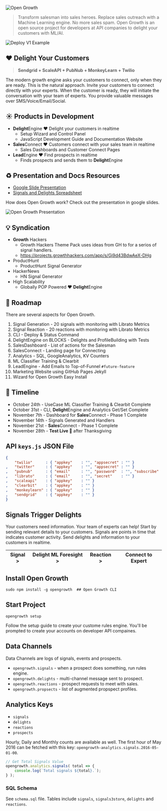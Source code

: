 ![Open Growth](http://i.imgur.com/Pug4ybX.gif)

> Transform salesman into sales heroes.
Replace sales outreach with a Machine Learning engine.
No more sales spam.
Open Growth is an open source project for developers at 
API companies to delight your customers with ML/AI.

![Deploy V1 Example](http://i.imgur.com/NuobuFP.gif)

## ❤️  Delight Your Customers

> **Sendgrid + ScaleAPI + PubNub + MonkeyLearn + Twilio**

The modern growth engine asks your customers to connect,
only when they are ready.
This is the natural approach.
Invite your customers to connect directly with your experts.
When the customer is ready,
they will initiate the conversation with your team of experts.
You provide valuable messages over SMS/Voice/Email/Social.

## ☀️  Products in Development

 - **Delight**Engine ❤️  Delight your customers in realtime
    - Setup Wizard and Control Panel
    - JavaScript Development Guide and Documentation Website
 - **Sales**Connect ❤️  Customers connect with your sales team in realtime
    - Sales Dashboards and Customer Connect Pages
 - **Lead**Engine ❤️  Find prospects in realtime
    - Finds prospects and sends them to **Delight**Engine

## ♻️  Presentation and Docs Resources

 - [Google Slide Presentation](https://docs.google.com/presentation/d/1AwuSLz5Cm2psVG1_0sdiMhrHSjmQe-bzVnXZJGMfxdY/edit?usp=sharing)
 - [Signals and Delights Spreadsheet](https://docs.google.com/spreadsheets/d/1nqer8pzLd00f0XljlNipYQxsjMZq3p6WVv1XzM4ulB0/edit#gid=0)

How does Open Growth work?
Check out the presentation in google slides.

![Open Growth Presentation](http://i.imgur.com/XV0Tcxn.gif)

## 💡  Syndication

 - **Growth** Hackers
    - Growth Hackers Theme Pack uses ideas from GH to for a serios of signal handlers.
    - https://projects.growthhackers.com/app/s/Gj9d43BdwAeX-DHg
 - ProductHunt
    - ProductHunt Signal Generator
 - HackerNews
    - HN Signal Generator
 - High Scalability
    - Globally POP Powered ❤️  **Delight**Engine

## 🚧  Roadmap

There are several aspects for Open Growth.

 1. Signal Generation - 20 signals with monitoring with Librato Metrics
 2. Signal Reaction - 20 reactions with monitoring with Librato Metrics
 2. CLI - Deploy & Status Command
 2. DelightEngine on BLOCKS - Delights and ProfileBuilding with Tests
 3. SalesDashboard - List of actions for the Salesman
 3. SalesConnect - Landing page for Connecting
 3. Analytics - SQL, GoogleAnalytics, KV Counters
 4. ML Classifier Training & Clearbit
 5. LeadEngine - Add Emails to Top-of-Funnel `#future-feature`
 6. Marketing Website using GitHub Pages Jekyll
 7. Wizard for Open Growth Easy Install

## 📅  Timeline

 - October 24th - UseCase ML Classifier Training & Clearbit Complete
 - October 31st - CLI, **Delight**Engine and Analytics Get/Set Complete
 - November 7th - Dashboard for **Sales**Connect - Phase 1 Complete
 - November 14th - Signals Generated and Handlers
 - November 21st - **Sales**Connect - Phase 1 Complete
 - November 28th - **Test Live 🎉** after Thanksgiving

## API `keys.js` JSON File

```json
{
    "twilio"      : { "appkey"    : "", "appsecret" : "" }
,   "twitter"     : { "appkey"    : "", "appsecret" : "" }
,   "pubnub"      : { "email"     : "", "password"  : "", "subscribe" : "", "publish" : "", "secret" : "" }
,   "librato"     : { "email"     : "", "secret"    : "" }
,   "scaleapi"    : { "appkey"    : "" }
,   "clearbit"    : { "appkey"    : "" }
,   "monkeylearn" : { "appkey"    : "" }
,   "sendgrid"    : { "appkey"    : "" }
}
```

## Signals Trigger Delights

Your customers need information.
Your team of experts can help!
Start by sending relevant details to your customers.
Signals are points in time that indicates customer activity.
Send delights and information to your customers in realtime.

| Signal > | Delight ML Foresight >   | Reaction >   | Connect to Expert    |
| -------- | ------------------------ | ------------ | -------------------- |

## Install Open Growth

```shell
sudo npm install -g opengrowth  ## Open Growth CLI
```

## Start Project

```shell
opengrowth setup
```

Follow the setup guide to create your custome rules engine.
You'll be prompted to create your accounts on developer API compaines.

## Data Channels

Data Channels are logs of signals, events and prospects.

 - `opengrowth.signals`   - when a prospect does something, run rules engine.
 - `opengrowth.delights`  - multi-channel message sent to prospect.
 - `opengrowth.reactions` - prospect requests to meet with sales.
 - `opengrowth.propsects` - list of augmented propspect profiles.

## Analytics Keys

  - `signals`
  - `delights`
  - `reactions`
  - `prospects`

Hourly, Daily and Monthly counts are available as well.
The first hour of May 2016 can be fetched with this key:
`opengrowth-analytics.signals.2016-05-01-00`.

```javascript
// Get Total Signals Value
opengrowth.analytics.signals( total => {
    console.log(`Total signals ${total}.`);
} );
```

### SQL Schema

See `schema.sql` file.
Tables include `signals`,
`signals3store`,
`delights` and
`reactions`.
